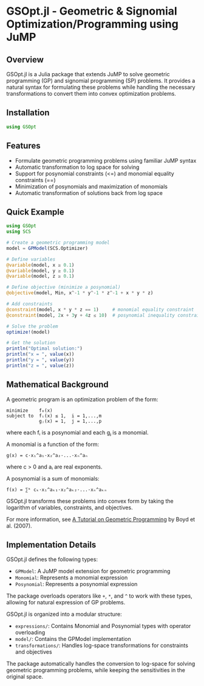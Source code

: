 # GSOpt.jl - Geometric & Signomial Optimization/Programming using JuMP

## Overview

GSOpt.jl is a Julia package that extends JuMP to solve geometric programming (GP) and signomial programming (SP) problems.
It provides a natural syntax for formulating these problems while handling the necessary transformations to convert them into convex optimization problems.

## Installation

```julia
using GSOpt
```

## Features

- Formulate geometric programming problems using familiar JuMP syntax
- Automatic transformation to log space for solving
- Support for posynomial constraints (<=) and monomial equality constraints (==)
- Minimization of posynomials and maximization of monomials
- Automatic transformation of solutions back from log space

## Quick Example

```julia
using GSOpt
using SCS

# Create a geometric programming model
model = GPModel(SCS.Optimizer)

# Define variables
@variable(model, x ≥ 0.1)
@variable(model, y ≥ 0.1)
@variable(model, z ≥ 0.1)

# Define objective (minimize a posynomial)
@objective(model, Min, x^-1 * y^-1 * z^-1 + x * y * z)

# Add constraints
@constraint(model, x * y * z == 1)     # monomial equality constraint
@constraint(model, 2x + 3y + 4z ≤ 10)  # posynomial inequality constraint

# Solve the problem
optimize!(model)

# Get the solution
println("Optimal solution:")
println("x = ", value(x))
println("y = ", value(y))
println("z = ", value(z))
```

## Mathematical Background

A geometric program is an optimization problem of the form:

```
minimize    f₀(x)
subject to  fᵢ(x) ≤ 1,  i = 1,...,m
            gⱼ(x) = 1,  j = 1,...,p
```

where each fᵢ is a posynomial and each gⱼ is a monomial.

A monomial is a function of the form:

```
g(x) = c·x₁^a₁·x₂^a₂·...·xₙ^aₙ
```

where c > 0 and aᵢ are real exponents.

A posynomial is a sum of monomials:

```
f(x) = ∑ᵏ cₖ·x₁^aₖ₁·x₂^aₖ₂·...·xₙ^aₖₙ
```

GSOpt.jl transforms these problems into convex form by taking the logarithm of variables, constraints, and objectives.

For more information, see [A Tutorial on Geometric Programming](https://stanford.edu/~boyd/papers/pdf/gp_tutorial.pdf) by Boyd et al. (2007).

## Implementation Details

GSOpt.jl defines the following types:

- `GPModel`: A JuMP model extension for geometric programming
- `Monomial`: Represents a monomial expression
- `Posynomial`: Represents a posynomial expression

The package overloads operators like `+`, `*`, and `^` to work with these types, allowing for natural expression of GP problems.

GSOpt.jl is organized into a modular structure:

- `expressions/`: Contains Monomial and Posynomial types with operator overloading
- `model/`: Contains the GPModel implementation
- `transformations/`: Handles log-space transformations for constraints and objectives

The package automatically handles the conversion to log-space for solving geometric programming problems, while keeping the sensitivities in the original space.
